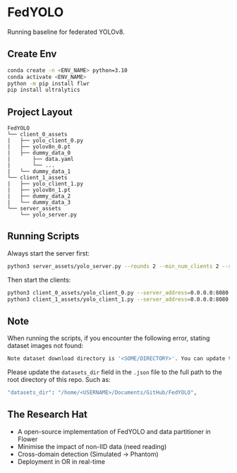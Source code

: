 # FedYOLO
Running baseline for federated YOLOv8.

## Create Env

```bash
conda create -n <ENV_NAME> python=3.10
conda activate <ENV_NAME>
python -m pip install flwr
pip install ultralytics
```

## Project Layout

```
FedYOLO
└── client_0_assets
|   ├── yolo_client_0.py
|   ├── yolov8n_0.pt
|   ├── dummy_data_0
|       ├── data.yaml
|       └── ...
|   └── dummy_data_1
└── client_1_assets
|   ├── yolo_client_1.py
|   ├── yolov8n_1.pt
|   ├── dummy_data_2
|   └── dummy_data_3
└── server_assets
    └── yolo_server.py
```

## Running Scripts

Always start the server first:

```bash
python3 server_assets/yolo_server.py --rounds 2 --min_num_clients 2 --sample_fraction 1.0
```

Then start the clients:

```bash
python3 client_0_assets/yolo_client_0.py --server_address=0.0.0.0:8080 --cid=0
python3 client_1_assets/yolo_client_1.py --server_address=0.0.0.0:8080 --cid=1
```

## Note

When running the scripts, if you encounter the following error, stating dataset images not found:

```bash
Note dataset download directory is '<SOME/DIRECTORY>'. You can update this in '<SOME/FILE.json>'
```

Please update the `datasets_dir` field in the `.json` file to the full path to the root directory of this repo. Such as:

```bash
"datasets_dir": "/home/<USERNAME>/Documents/GitHub/FedYOLO",
```

## The Research Hat

- A open-source implementation of FedYOLO and data partitioner in Flower
- Minimise the impact of non-IID data (need reading)
- Cross-domain detection (Simulated -> Phantom)
- Deployment in OR in real-time
